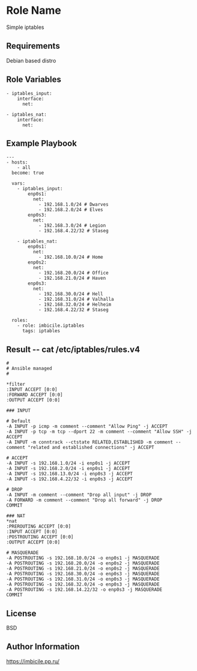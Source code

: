 Role Name
=========

Simple iptables

Requirements
------------

Debian based distro

Role Variables
--------------

    - iptables_input:
        interface:
          net:

    - iptables_nat:
        interface:
          net:

Example Playbook
----------------

    ---
    - hosts:
        - all
      become: true

      vars:
        - iptables_input:
            enp0s1:
              net:
                - 192.168.1.0/24 # Dwarves
                - 192.168.2.0/24 # Elves
            enp0s3:
              net:
                - 192.168.3.0/24 # Legion
                - 192.168.4.22/32 # Staseg

        - iptables_nat:
            enp0s1:
              net:
                - 192.168.10.0/24 # Home
            enp0s2:
              net:
                - 192.168.20.0/24 # Office
                - 192.168.21.0/24 # Haven
            enp0s3:
              net:
                - 192.168.30.0/24 # Hell
                - 192.168.31.0/24 # Valhalla
                - 192.168.32.0/24 # Helheim
                - 192.168.4.22/32 # Staseg

      roles:
        - role: imbicile.iptables
          tags: iptables


Result -- cat /etc/iptables/rules.v4 
----------------

    #
    # Ansible managed
    #

    *filter
    :INPUT ACCEPT [0:0]
    :FORWARD ACCEPT [0:0]
    :OUTPUT ACCEPT [0:0]

    ### INPUT

    # Default
    -A INPUT -p icmp -m comment --comment "Allow Ping" -j ACCEPT
    -A INPUT -p tcp -m tcp --dport 22 -m comment --comment "Allow SSH" -j ACCEPT
    -A INPUT -m conntrack --ctstate RELATED,ESTABLISHED -m comment --comment "related and established connections" -j ACCEPT

    # ACCEPT
    -A INPUT -s 192.168.1.0/24 -i enp0s1 -j ACCEPT
    -A INPUT -s 192.168.2.0/24 -i enp0s1 -j ACCEPT
    -A INPUT -s 192.168.13.0/24 -i enp0s3 -j ACCEPT
    -A INPUT -s 192.168.4.22/32 -i enp0s3 -j ACCEPT

    # DROP
    -A INPUT -m comment --comment "Drop all input" -j DROP
    -A FORWARD -m comment --comment "Drop all forward" -j DROP
    COMMIT

    ### NAT
    *nat
    :PREROUTING ACCEPT [0:0]
    :INPUT ACCEPT [0:0]
    :POSTROUTING ACCEPT [0:0]
    :OUTPUT ACCEPT [0:0]

    # MASQUERADE
    -A POSTROUTING -s 192.168.10.0/24 -o enp0s1 -j MASQUERADE
    -A POSTROUTING -s 192.168.20.0/24 -o enp0s2 -j MASQUERADE
    -A POSTROUTING -s 192.168.21.0/24 -o enp0s2 -j MASQUERADE
    -A POSTROUTING -s 192.168.30.0/24 -o enp0s3 -j MASQUERADE
    -A POSTROUTING -s 192.168.31.0/24 -o enp0s3 -j MASQUERADE
    -A POSTROUTING -s 192.168.32.0/24 -o enp0s3 -j MASQUERADE
    -A POSTROUTING -s 192.168.14.22/32 -o enp0s3 -j MASQUERADE
    COMMIT


License
-------

BSD

Author Information
------------------

https://imbicile.pp.ru/
